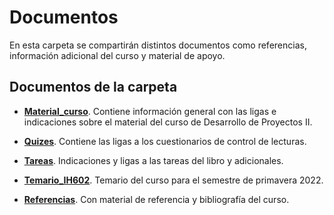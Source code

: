 # Documentos
En esta carpeta se compartirán distintos documentos como referencias, información adicional del curso y material de apoyo.

## Documentos de la carpeta

- [__Material_curso__](https://github.com/vcuspinera/UDG_MCD_Project_Dev_II/blob/main/docs/Material_curso.md). Contiene información general con las ligas e indicaciones sobre el material del curso de Desarrollo de Proyectos II.

- [__Quizes__](https://github.com/vcuspinera/UDG_MCD_Project_Dev_II/blob/main/docs/Quizes.md). Contiene las ligas a los cuestionarios de control de lecturas.

- [__Tareas__](https://github.com/vcuspinera/UDG_MCD_Project_Dev_II/blob/main/docs/Tareas.md). Indicaciones y ligas a las tareas del libro y adicionales.

- [__Temario_IH602__](https://github.com/vcuspinera/UDG_MCD_Project_Dev_II/blob/main/docs/Temario_IH602.pdf). Temario del curso para el semestre de primavera 2022.

- [__Referencias__](https://github.com/vcuspinera/UDG_MCD_Project_Dev_II/blob/main/docs/Referencias.md). Con material de referencia y bibliografía del curso.
